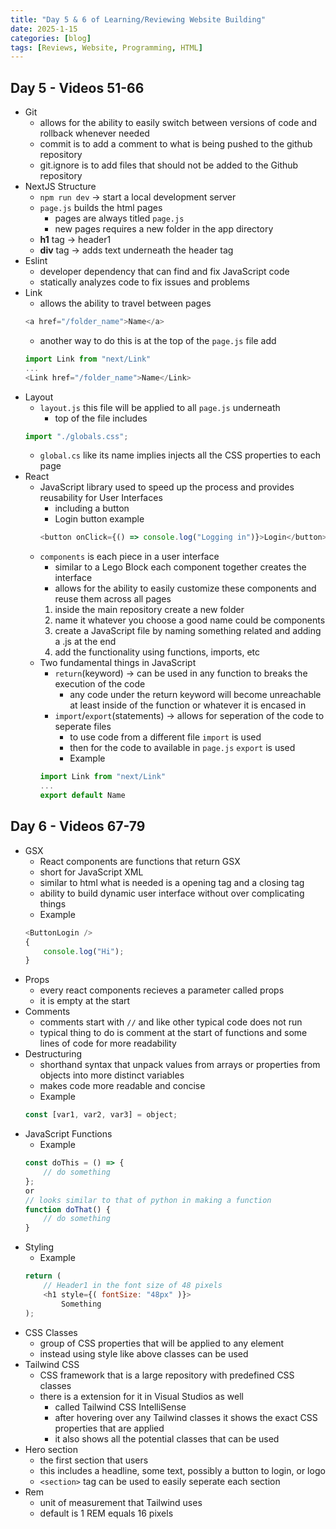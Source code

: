 ```yaml
---
title: "Day 5 & 6 of Learning/Reviewing Website Building"
date: 2025-1-15
categories: [blog]
tags: [Reviews, Website, Programming, HTML]
---
```

## Day 5 - Videos 51-66
- Git
    - allows for the ability to easily switch between versions of code and rollback whenever needed
    - commit is to add a comment to what is being pushed to the github repository
    - git.ignore is to add files that should not be added to the Github repository
- NextJS Structure
    - `npm run dev` -> start a local development server
    - `page.js` builds the html pages
        - pages are always titled `page.js`
        - new pages requires a new folder in the app directory
    - **h1** tag -> header1
    - **div** tag -> adds text underneath the header tag
- Eslint
    - developer dependency that can find and fix JavaScript code
    - statically analyzes code to fix issues and problems
- Link
    - allows the ability to travel between pages
    ```javascript
    <a href="/folder_name">Name</a>
    ```
    - another way to do this is at the top of the `page.js` file add
    ```javascript
    import Link from "next/Link"
    ...
    <Link href="/folder_name">Name</Link>
    ```
- Layout
    - `layout.js` this file will be applied to all `page.js` underneath
        - top of the file includes
    ```javascript
    import "./globals.css";
    ```
    - `global.cs` like its name implies injects all the CSS properties to each page
- React
    - JavaScript library used to speed up the process and provides reusability for User Interfaces
        - including a button
        - Login button example
        ```javascript
        <button onClick={() => console.log("Logging in")}>Login</button>
        ```
    - `components` is each piece in a user interface
        - similar to a Lego Block each component together creates the interface
        - allows for the ability to easily customize these components and reuse them across all pages
        1. inside the main repository create a new folder
        2. name it whatever you choose a good name could be components
        3. create a JavaScript file by naming something related and adding a .js at the end
        4. add the functionality using functions, imports, etc
    - Two fundamental things in JavaScript
        - `return`(keyword) -> can be used in any function to breaks the execution of the code
            - any code under the return keyword will become unreachable at least inside of the function or whatever it is encased in
        - `import`/`export`(statements) -> allows for seperation of the code to seperate files
            - to use code from a different file `import` is used
            - then for the code to available in `page.js` `export` is used
            - Example
        ```javascript
        import Link from "next/Link"
        ...
        export default Name
        ```
## Day 6 - Videos 67-79
- GSX
    - React components are functions that return GSX
    - short for JavaScript XML
    - similar to html what is needed is a opening tag and a closing tag
    - ability to build dynamic user interface without over complicating things
    - Example
    ```javascript
    <ButtonLogin />
    {
        console.log("Hi");
    }
    ```
- Props
    - every react components recieves a parameter called props
    - it is empty at the start
- Comments
    - comments start with `//` and like other typical code does not run
    - typical thing to do is comment at the start of functions and some lines of code for more readability
- Destructuring
    - shorthand syntax that unpack values from arrays or properties from objects into more distinct variables
    - makes code more readable and concise
    - Example 
    ```javascript
    const [var1, var2, var3] = object;
    ```
- JavaScript Functions
    - Example
    ```javascript
    const doThis = () => {
        // do something
    };
    or
    // looks similar to that of python in making a function
    function doThat() {
        // do something
    }
    ```
- Styling
    - Example
    ```javascript
    return (
        // Header1 in the font size of 48 pixels
        <h1 style={( fontSize: "48px" )}>
            Something
    );
    ```
- CSS Classes
    - group of CSS properties that will be applied to any element
    - instead using style like above classes can be used
- Tailwind CSS
    - CSS framework that is a large repository with predefined CSS classes
    - there is a extension for it in Visual Studios as well
        - called Tailwind CSS IntelliSense
        - after hovering over any Tailwind classes it shows the exact CSS properties that are applied
        - it also shows all the potential classes that can be used
- Hero section
    - the first section that users
    - this includes a headline, some text, possibly a button to login, or logo
    - `<section>` tag can be used to easily seperate each section
- Rem
    - unit of measurement that Tailwind uses
    - default is 1 REM equals 16 pixels
